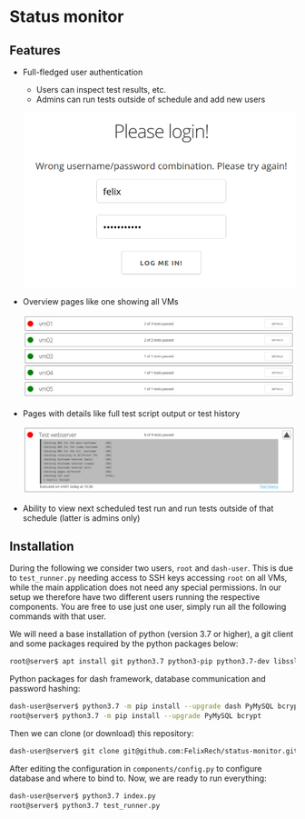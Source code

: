 # Status monitor

## Features

- Full-fledged user authentication
  - Users can inspect test results, etc.
  - Admins can run tests outside of schedule and add new users
  
  ![Login page](.readme_images/login.png)
- Overview pages like one showing all VMs

  ![Page with overview of all VMs](.readme_images/vm_overview.png)
- Pages with details like full test script output or test history

  ![Full test output with additional information like date & time](.readme_images/test_output.png)

- Ability to view next scheduled test run and run tests outside of that schedule (latter is admins only)

## Installation

During the following we consider two users, `root` and `dash-user`. This is due to `test_runner.py` needing access to SSH keys accessing `root` on all VMs, while the main application does not need any special permissions. In our setup we therefore have two different users running the respective components. You are free to use just one user, simply run all the following commands with that user.

We will need a base installation of python (version 3.7 or higher), a git client and some packages required by the python packages below:

```bash
root@server$ apt install git python3.7 python3-pip python3.7-dev libssl-dev libffi-dev
```

Python packages for dash framework, database communication and password hashing:

```bash
dash-user@server$ python3.7 -m pip install --upgrade dash PyMySQL bcrypt
root@server$ python3.7 -m pip install --upgrade PyMySQL bcrypt
```

Then we can clone (or download) this repository:

```bash
dash-user@server$ git clone git@github.com:FelixRech/status-monitor.git
```

After editing the configuration in `components/config.py` to configure database and where to bind to. Now, we are ready to run everything:

```bash
dash-user@server$ python3.7 index.py
root@server$ python3.7 test_runner.py
```
